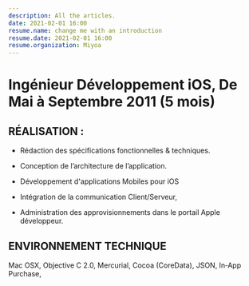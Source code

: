 ```yaml
---
description: All the articles.
date: 2021-02-01 16:00
resume.name: change me with an introduction
resume.date: 2021-02-01 16:00
resume.organization: Miyoa
---
```


#  Ingénieur Développement iOS, De Mai à Septembre 2011 (5 mois)

## RÉALISATION :

* Rédaction des spécifications fonctionnelles & techniques.

* Conception de l’architecture de l’application.

* Développement d'applications Mobiles pour iOS

* Intégration de la communication Client/Serveur,

* Administration des approvisionnements dans le portail Apple développeur.

## ENVIRONNEMENT TECHNIQUE

Mac OSX, Objective C 2.0, Mercurial, Cocoa (CoreData), JSON, In‑App Purchase,
